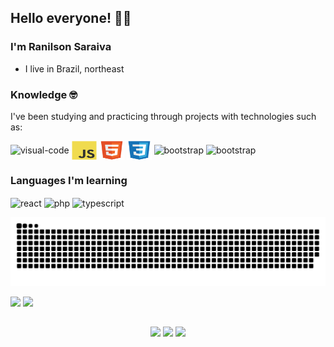 ## Hello everyone! 👋🏽
  
### I'm Ranilson Saraiva

* I live in Brazil, northeast
 
### Knowledge 🤓
 
I've been studying and practicing through projects with technologies such as: 

<img align="center" alt="visual-code" height="30" width="40" src="https://cdn.jsdelivr.net/gh/devicons/devicon/icons/vscode/vscode-original.svg"> <img align="center" alt="Java-script" height="30" width="40" src="https://raw.githubusercontent.com/devicons/devicon/master/icons/javascript/javascript-original.svg"> <img align="center" alt="html" height="30" width="40" src="https://raw.githubusercontent.com/devicons/devicon/master/icons/html5/html5-original.svg"> <img align="center" alt="css" height="30" width="40" src="https://raw.githubusercontent.com/devicons/devicon/master/icons/css3/css3-original.svg"> <img align="center" alt="bootstrap" height="30" width="40"
src="https://cdn.jsdelivr.net/gh/devicons/devicon/icons/bootstrap/bootstrap-plain-wordmark.svg"> <img align="center" alt="bootstrap" height="70" width="70"
src="https://cdn.jsdelivr.net/gh/devicons/devicon/icons/git/git-original-wordmark.svg">

### Languages I'm learning

<img align="center" alt="react" height="60" width="40" src="https://cdn.jsdelivr.net/gh/devicons/devicon/icons/react/react-original-wordmark.svg"> <img align="center" alt="php" height="50" width="50" src="https://cdn.jsdelivr.net/gh/devicons/devicon/icons/php/php-original.svg"> <img align="center" alt="typescript" height="30" width="40" src="https://cdn.jsdelivr.net/gh/devicons/devicon/icons/typescript/typescript-original.svg">
  
![Snake animation](https://github.com/RanilsonJunior/RanilsonJunior/blob/output/github-contribution-grid-snake.svg)

<div>
  <img height="180em" src="https://github-readme-stats.vercel.app/api?username=RanilsonJunior&show_icons=true&theme=default"/>
  <img height="180em" src="https://github-readme-stats.vercel.app/api/top-langs/?username=RanilsonJunior&layout=compact"/>
</div>

##

<div align="center">
<a href="https://github.com/RanilsonJunior" target="_blank"><img src="https://img.shields.io/badge/-LinkedIn-%230077B5?style=for-the-badge&logo=linkedin&logoColor=white" target="_blank"></a> <a href="https://www.instagram.com/Jun1nh0000/" target="_blank"><img src="https://img.shields.io/badge/Instagram-E4405F?style=for-the-badge&logo=instagram&logoColor=white" target="_blank"></a> <a href="mailto:ranilsonjunior2@gmail.com?Subject=T%C3%ADtulo%20da%20mensagem" target="_blank"><img src="https://img.shields.io/badge/Gmail-D14836?style=for-the-badge&logo=gmail&logoColor=white" target="_blank"></a> 
</div



